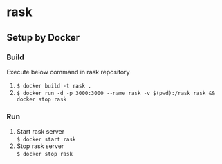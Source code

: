 # rask
## Setup by Docker
### Build
Execute below command in rask repository
1. `$ docker build -t rask .`
2. `$ docker run -d -p 3000:3000 --name rask -v $(pwd):/rask rask && docker stop rask`
### Run
1. Start rask server  
`$ docker start rask`
2. Stop rask server  
`$ docker stop rask`
